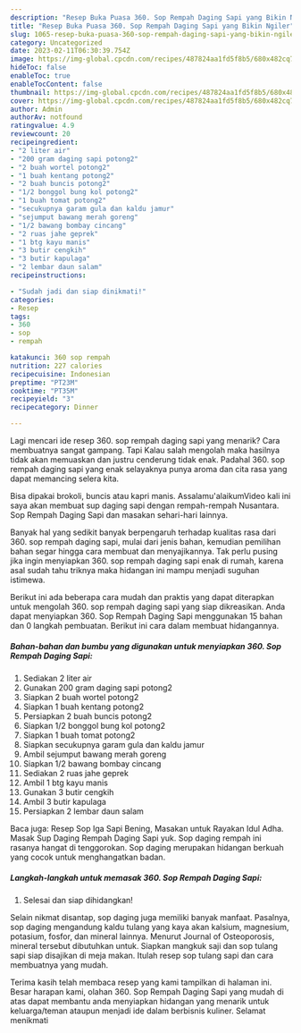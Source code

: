 ```yaml
---
description: "Resep Buka Puasa 360. Sop Rempah Daging Sapi yang Bikin Ngiler"
title: "Resep Buka Puasa 360. Sop Rempah Daging Sapi yang Bikin Ngiler"
slug: 1065-resep-buka-puasa-360-sop-rempah-daging-sapi-yang-bikin-ngiler
category: Uncategorized
date: 2023-02-11T06:30:39.754Z
image: https://img-global.cpcdn.com/recipes/487824aa1fd5f8b5/680x482cq70/360-sop-rempah-daging-sapi-foto-resep-utama.jpg
hideToc: false
enableToc: true
enableTocContent: false
thumbnail: https://img-global.cpcdn.com/recipes/487824aa1fd5f8b5/680x482cq70/360-sop-rempah-daging-sapi-foto-resep-utama.jpg
cover: https://img-global.cpcdn.com/recipes/487824aa1fd5f8b5/680x482cq70/360-sop-rempah-daging-sapi-foto-resep-utama.jpg
author: Admin
authorAv: notfound
ratingvalue: 4.9
reviewcount: 20
recipeingredient:
- "2 liter air"
- "200 gram daging sapi potong2"
- "2 buah wortel potong2"
- "1 buah kentang potong2"
- "2 buah buncis potong2"
- "1/2 bonggol bung kol potong2"
- "1 buah tomat potong2"
- "secukupnya garam gula dan kaldu jamur"
- "sejumput bawang merah goreng"
- "1/2 bawang bombay cincang"
- "2 ruas jahe geprek"
- "1 btg kayu manis"
- "3 butir cengkih"
- "3 butir kapulaga"
- "2 lembar daun salam"
recipeinstructions:

- "Sudah jadi dan siap dinikmati!"
categories:
- Resep
tags:
- 360
- sop
- rempah

katakunci: 360 sop rempah 
nutrition: 227 calories
recipecuisine: Indonesian
preptime: "PT23M"
cooktime: "PT35M"
recipeyield: "3"
recipecategory: Dinner

---
```



Lagi mencari ide resep 360. sop rempah daging sapi yang menarik? Cara membuatnya sangat gampang. Tapi Kalau salah mengolah maka hasilnya tidak akan memuaskan dan justru cenderung tidak enak. Padahal 360. sop rempah daging sapi yang enak selayaknya punya aroma dan cita rasa yang dapat memancing selera kita.


Bisa dipakai brokoli, buncis atau kapri manis. Assalamu&#39;alaikumVideo kali ini saya akan membuat sup daging sapi dengan rempah-rempah Nusantara. Sop Rempah Daging Sapi dan masakan sehari-hari lainnya.

Banyak hal yang sedikit banyak berpengaruh terhadap kualitas rasa dari 360. sop rempah daging sapi, mulai dari jenis bahan, kemudian pemilihan bahan segar hingga cara membuat dan menyajikannya. Tak perlu pusing jika ingin menyiapkan 360. sop rempah daging sapi enak di rumah, karena asal sudah tahu triknya maka hidangan ini mampu menjadi suguhan istimewa.


Berikut ini ada beberapa cara mudah dan praktis yang dapat diterapkan untuk mengolah 360. sop rempah daging sapi yang siap dikreasikan. Anda dapat menyiapkan 360. Sop Rempah Daging Sapi menggunakan 15 bahan dan 0 langkah pembuatan. Berikut ini cara dalam membuat hidangannya.

<!--inarticleads1-->

##### Bahan-bahan dan bumbu yang digunakan untuk menyiapkan 360. Sop Rempah Daging Sapi:

1. Sediakan 2 liter air
1. Gunakan 200 gram daging sapi potong2
1. Siapkan 2 buah wortel potong2
1. Siapkan 1 buah kentang potong2
1. Persiapkan 2 buah buncis potong2
1. Siapkan 1/2 bonggol bung kol potong2
1. Siapkan 1 buah tomat potong2
1. Siapkan secukupnya garam gula dan kaldu jamur
1. Ambil sejumput bawang merah goreng
1. Siapkan 1/2 bawang bombay cincang
1. Sediakan 2 ruas jahe geprek
1. Ambil 1 btg kayu manis
1. Gunakan 3 butir cengkih
1. Ambil 3 butir kapulaga
1. Persiapkan 2 lembar daun salam


Baca juga: Resep Sop Iga Sapi Bening, Masakan untuk Rayakan Idul Adha. Masak Sup Daging Rempah Daging Sapi yuk. Sop daging rempah ini rasanya hangat di tenggorokan. Sop daging merupakan hidangan berkuah yang cocok untuk menghangatkan badan. 

<!--inarticleads2-->

##### Langkah-langkah untuk memasak 360. Sop Rempah Daging Sapi:


1. Selesai dan siap dihidangkan!

Selain nikmat disantap, sop daging juga memiliki banyak manfaat. Pasalnya, sop daging mengandung kaldu tulang yang kaya akan kalsium, magnesium, potasium, fosfor, dan mineral lainnya. Menurut Journal of Osteoporosis, mineral tersebut dibutuhkan untuk. Siapkan mangkuk saji dan sop tulang sapi siap disajikan di meja makan. Itulah resep sop tulang sapi dan cara membuatnya yang mudah. 

Terima kasih telah membaca resep yang kami tampilkan di halaman ini. Besar harapan kami, olahan 360. Sop Rempah Daging Sapi yang mudah di atas dapat membantu anda menyiapkan hidangan yang menarik untuk keluarga/teman ataupun menjadi ide dalam berbisnis kuliner. Selamat menikmati
